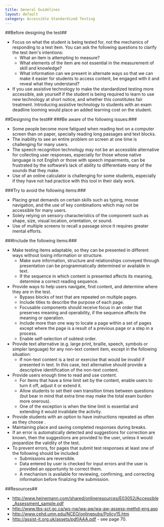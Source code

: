 ```yaml
---
title: General Guidelines
layout: default
category: Accessible Standardized Testing
---
```


##Before designing the test##
* Focus on what the student is being tested for, not the mechanics of responding to a test item. You can ask the following questions to clarify the test item's intentions:
   * What an item is attempting to measure?
   * What elements of the item are not essential in the measurement of skill and knowledge?
   * What information can we present in alternate ways so that we can make it easier for students to access content, be engaged with it and reveal what they understand?
* If you use assistive technology to make the standardized testing more accessible, ask yourself if the student is being required to learn to use new technology at short notice, and whether this constitutes fair treatment. Introducing assistive technology to students with an exam deadline looming would place an added learning cost on the student.

##Designing the test##
###Be aware of the following issues:###
* Some people become more fatigued when reading text on a computer screen than on paper, specially reading long passages and text blocks.
* The inability to see an entire problem on screen at one time is challenging for many users.
* The speech recognition technology may not be an accessible alternative for collecting user responses, especially for those whose native language is not English or those with speech impairments, can be frustrated by the software’s lack of ability to differentiate many of the sounds that they make.
* Use of an online calculator is challenging for some students, especially if they have not had practice with this tool in their daily work.

###Try to avoid the following items:###
* Placing great demands on certain skills such as typing, mouse navigation, and the use of key combinations which may not be accessible for many users.
* Solely relying on sensory characteristics of the component such as shape, size, visual location, orientation, or sound.
* Use of multiple screens to recall a passage since it requires greater mental efforts.  

###Include the following items:###
* Make testing items adaptable, so they can be presented in different ways without losing information or structure.
   * Make sure information, structure and relationships conveyed through presentation can be programmatically determined or available in text.
   * If the sequence in which content is presented affects its meaning, determine a correct reading sequence.
* Provide ways to help users navigate, find content, and determine where they are in the test.
   * Bypass blocks of text that are repeated on multiple pages.
   * Include titles to describe the purpose of each page.
   * Focusable components should receive focus in an order that preserves meaning and operability, if the sequence affects the meaning or operation.
   * Include more than one way to locate a page within a set of pages except where the page is a result of a previous page or a step in a process.
   * Enable self-selection of subtest order.
* Provide text alternative (e.g. large print, braille, speech, symbols or simpler language) for any non-text content item, except in the following situation:
   * If non-text content is a test or exercise that would be invalid if presented in text. In this case, text alternative should provide a descriptive identification of the non-text content.
* Provide users enough time to read and use content.
   * For items that have a time limit set by the content, enable users to turn it off, adjust it or extend it.
   * Allow students to set their own transition times between questions (but bear in mind that extra  time may make the total exam burden more onerous).
   * One of the exception is when the time limit is essential and extending it would invalidate the activity.
* Provide students with an option to have instructions repeated as often as they choose .
* Maintaining place and saving completed responses during breaks.
* If an error is automatically detected and suggestions for correction are known, then the suggestions are provided to the user, unless it would jeopardize the validity of the test.
* To prevent errors, for pages that submit test responses at least one of the following should be included:
   * Submissions are reversible.
   * Data entered by user is checked for input errors and the user is provided an opportunity to correct them.
   * A mechanism is available for reviewing, confirming, and correcting information before finalizing the submission.

##Resources##
* <a rel="nofollow" target="_blank" class="link-external" href="http://www.heinemann.com/shared/onlineresources/E03052/Accessible_Assessment_sample.pdf">http://www.heinemann.com/shared/onlineresources/E03052/Accessible_Assessment_sample.pdf</a>
* <a rel="nofollow" target="_blank" class="link-external" href="http://www.tbs-sct.gc.ca/ws-nw/wa-aw/wa-aw-assess-methd-eng.asp">http://www.tbs-sct.gc.ca/ws-nw/wa-aw/wa-aw-assess-methd-eng.asp</a>
* <a rel="nofollow" target="_blank" class="link-external" href="http://www.cehd.umn.edu/NCEO/onlinepubs/Policy15.htm">http://www.cehd.umn.edu/NCEO/onlinepubs/Policy15.htm</a>
* <a rel="nofollow" target="_blank" class="link-external" href="http://assist-it.org.uk/assets/pdf/AAA.pdf">http://assist-it.org.uk/assets/pdf/AAA.pdf</a> - see page 70.
